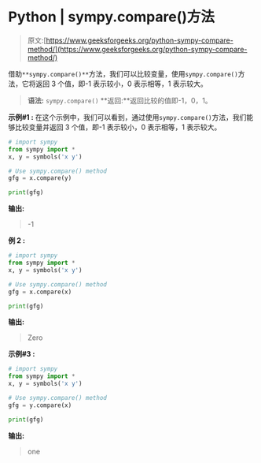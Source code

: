 # Python | sympy.compare()方法

> 原文:[https://www.geeksforgeeks.org/python-sympy-compare-method/](https://www.geeksforgeeks.org/python-sympy-compare-method/)

借助`**sympy.compare()**`方法，我们可以比较变量，使用`sympy.compare()`方法，它将返回 3 个值，即-1 表示较小，0 表示相等，1 表示较大。

> **语法:** `sympy.compare()`
> **返回:**返回比较的值即-1，0，1。

**示例#1 :**
在这个示例中，我们可以看到，通过使用`sympy.compare()`方法，我们能够比较变量并返回 3 个值，即-1 表示较小，0 表示相等，1 表示较大。

```py
# import sympy
from sympy import *
x, y = symbols('x y')

# Use sympy.compare() method
gfg = x.compare(y)

print(gfg)
```

**输出:**

> -1

**例 2 :**

```py
# import sympy
from sympy import *
x, y = symbols('x y')

# Use sympy.compare() method
gfg = x.compare(x)

print(gfg)
```

**输出:**

> Zero

**示例#3 :**

```py
# import sympy
from sympy import *
x, y = symbols('x y')

# Use sympy.compare() method
gfg = y.compare(x)

print(gfg)
```

**输出:**

> one